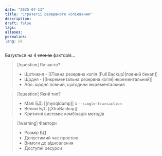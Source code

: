 ```yaml
---
date: "2025-07-13"
title: "Стратегії резервного копіювання"
description: 
draft: false
tags: 
aliases: 
permalink: 
lang: uk
---
```


Базується на 4 ~~слонах~~ факторів...

> [!question] Як часто?
> - Щотижня - [[Повна резервна копія (Full Backup)|повний бекап]]
> - Щодня - [[Інкрементальна резервна копія|інкрементальний]]
> - Або: щодня повний, щогодини інкрементальний

> [!question] Який тип?
> - Малі БД: [[mysqldump]] з `--single-transaction`
> - Великі БД: [[XtraBackup]]
> - Критичні системи: комбінація методів

> [!warning] Фактори 
> - Розмір БД
> - Допустимий час простою
> - Вимоги до відновлення
> - Доступні ресурси

